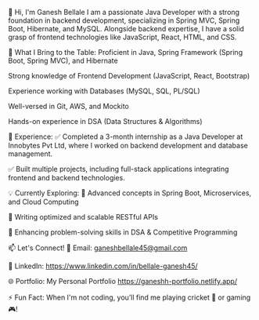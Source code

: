 👋 Hi, I'm Ganesh Bellale
I am a passionate Java Developer with a strong foundation in backend development, specializing in Spring MVC, Spring Boot, Hibernate, and MySQL. Alongside backend expertise, I have a solid grasp of frontend technologies like JavaScript, React, HTML, and CSS.

🚀 What I Bring to the Table:
Proficient in Java, Spring Framework (Spring Boot, Spring MVC), and Hibernate

Strong knowledge of Frontend Development (JavaScript, React, Bootstrap)

Experience working with Databases (MySQL, SQL, PL/SQL)

Well-versed in Git, AWS, and Mockito

Hands-on experience in DSA (Data Structures & Algorithms)

💼 Experience:
✅ Completed a 3-month internship as a Java Developer at Innobytes Pvt Ltd, where I worked on backend development and database management.

✅ Built multiple projects, including full-stack applications integrating frontend and backend technologies.

💡 Currently Exploring:
📌 Advanced concepts in Spring Boot, Microservices, and Cloud Computing 

📌 Writing optimized and scalable RESTful APIs

📌 Enhancing problem-solving skills in DSA & Competitive Programming

📫 Let's Connect!
📧 Email: ganeshbellale45@gmail.com

🔗 LinkedIn: https://www.linkedin.com/in/bellale-ganesh45/

🌐 Portfolio: My Personal Portfolio https://ganeshh-portfolio.netlify.app/


⚡ Fun Fact: When I'm not coding, you’ll find me playing cricket 🏏 or gaming 🎮!
<!---
ganesh-b45/ganesh-b45 is a ✨ special ✨ repository because its `README.md` (this file) appears on your GitHub profile.
You can click the Preview link to take a look at your changes.
--->
